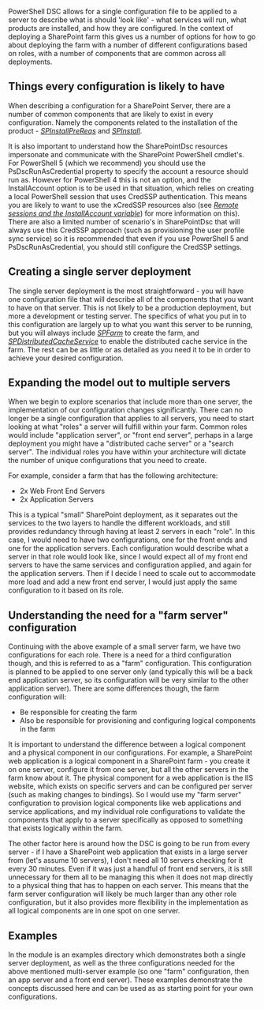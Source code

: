 PowerShell DSC allows for a single configuration file to be applied to a server to describe
what is should 'look like' - what services will run, what products are installed, and how
they are configured.
In the context of deploying a SharePoint farm this gives us a number of options for how to
go about deploying the farm with a number of different configurations based on roles, with
a number of components that are common across all deployments.

## Things every configuration is likely to have

When describing a configuration for a SharePoint Server, there are a number of common
components that are likely to exist in every configuration.
Namely the components related to the installation of the product -
_[SPInstallPreReqs](SPInstallPreReqs)_ and _[SPInstall](SPInstall)_.

It is also important to understand how the SharePointDsc resources impersonate and communicate
with the SharePoint PowerShell cmdlet's.
For PowerShell 5 (which we recommend) you should use the PsDscRunAsCredential property to specify
 the account a resource should run as.
However for PowerShell 4 this is not an option, and the InstallAccount option is to be used in
that situation, which relies on creating a local PowerShell session that uses CredSSP authentication.
This means you are likely to want to use the xCredSSP resources also (see _[Remote sessions and
the InstallAccount variable](Remote-sessions-and-the-InstallAccount-variable)_) for more information
on this).
There are also a limited number of scenario's in SharePointDsc that will always use this CredSSP
approach (such as provisioning the user profile sync service) so it is recommended that even if
you use PowerShell 5 and PsDscRunAsCredential, you should still configure the CredSSP settings.

## Creating a single server deployment

The single server deployment is the most straightforward - you will have one configuration file
that will describe all of the components that you want to have on that server.
This is not likely to be a production deployment, but more a development or testing server.
The specifics of what you put in to this configuration are largely up to what you want this server
to be running, but you will always include _[SPFarm](SPFarm)_ to create the farm, and
_[SPDistributedCacheService](SPDistributedCacheService)_ to enable the distributed cache service
in the farm.
The rest can be as little or as detailed as you need it to be in order to achieve your desired
configuration.

## Expanding the model out to multiple servers

When we begin to explore scenarios that include more than one server, the implementation of our
configuration changes significantly.
There can no longer be a single configuration that applies to all servers, you need to start
looking at what "roles" a server will fulfill within your farm.
Common roles would include "application server", or "front end server", perhaps in a large
deployment you might have a "distributed cache server" or a "search server".
The individual roles you have within your architecture will dictate the number of unique
configurations that you need to create.

For example, consider a farm that has the following architecture:

- 2x Web Front End Servers
- 2x Application Servers

This is a typical "small" SharePoint deployment, as it separates out the services to the two layers to
handle the different workloads, and still provides redundancy through having at least 2 servers in
each "role".
In this case, I would need to have two configurations, one for the front ends and one for the
application servers.
Each configuration would describe what a server in that role would look like, since I would expect
all of my front end servers to have the same services and configuration applied, and again for the
application servers.
Then if I decide I need to scale out to accommodate more load and add a new front end server, I would
just apply the same configuration to it based on its role.

## Understanding the need for a "farm server" configuration

Continuing with the above example of a small server farm, we have two configurations for each role.
There is a need for a third configuration though, and this is referred to as a "farm" configuration.
This configuration is planned to be applied to one server only (and typically this will be a back end
application server, so its configuration will be very similar to the other application server).
There are some differences though, the farm configuration will:

- Be responsible for creating the farm
- Also be responsible for provisioning and configuring logical components in the farm

It is important to understand the difference between a logical component and a physical component in
our configurations.
For example, a SharePoint web application is a logical component in a SharePoint farm - you create it
on one server, configure it from one server, but all the other servers in the farm know about it.
The physical component for a web application is the IIS website, which exists on specific servers and
can be configured per server (such as making changes to bindings).
So I would use my "farm server" configuration to provision logical components like web applications and
service applications, and my individual role configurations to validate the components that apply to a
server specifically as opposed to something that exists logically within the farm.

The other factor here is around how the DSC is going to be run from every server - if I have a SharePoint
web application that exists in a large server from (let's assume 10 servers), I don't need all 10 servers
checking for it every 30 minutes.
Even if it was just a handful of front end servers, it is still unnecessary for them all to be managing
this when it does not map directly to a physical thing that has to happen on each server.
This means that the farm server configuration will likely be much larger than any other role
configuration, but it also provides more flexibility in the implementation as all logical components are
in one spot on one server.

## Examples

In the module is an examples directory which demonstrates both a single server deployment, as well as the
three configurations needed for the above mentioned multi-server example (so one "farm" configuration,
then an app server and a front end server).
These examples demonstrate the concepts discussed here and can be used as as starting point for your own
configurations.
